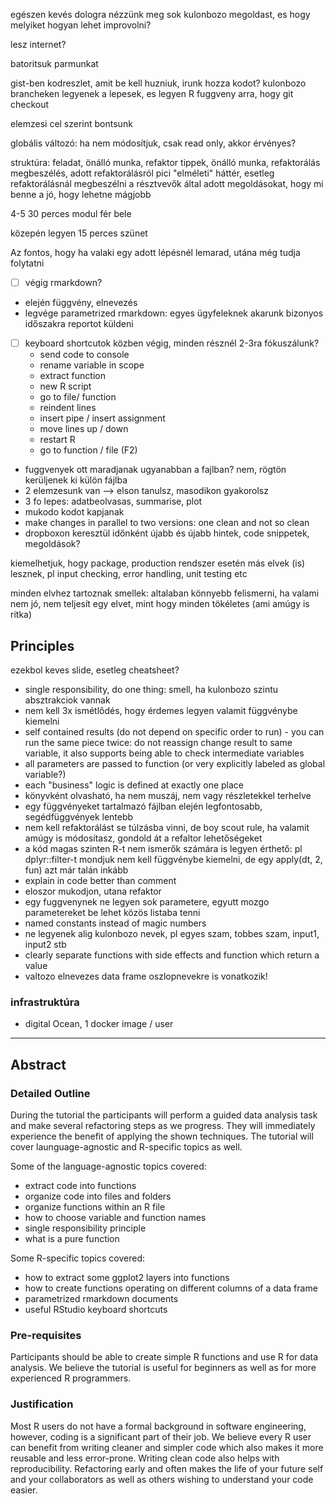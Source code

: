 egészen kevés dologra nézzünk meg sok kulonbozo megoldast, es hogy melyiket hogyan lehet improvolni?

lesz internet?

batoritsuk parmunkat

gist-ben kodreszlet, amit be kell huzniuk, irunk hozza kodot?
kulonbozo brancheken legyenek a lepesek, es legyen R fuggveny arra, hogy git checkout 
<adott step>

elemzesi cel szerint bontsunk

globális változó: ha nem módosítjuk, csak read only, akkor érvényes?

struktúra: feladat, önálló munka, refaktor tippek, önálló munka, refaktorálás megbeszélés, adott refaktorálásról pici "elméleti"  háttér, esetleg refaktorálásnál megbeszélni a résztvevők által adott megoldásokat, hogy mi benne a jó, hogy lehetne mágjobb

4-5 30 perces modul fér bele

közepén legyen 15 perces szünet

Az fontos, hogy ha valaki egy adott lépésnél lemarad, utána még tudja folytatni

- [ ] végig rmarkdown?
- elején függvény, elnevezés
- legvége parametrized rmarkdown: egyes ügyfeleknek akarunk bizonyos időszakra reportot küldeni
- [ ] keyboard shortcutok közben végig, minden résznél 2-3ra fókuszálunk?
  - send code to console
  - rename variable in scope
  - extract function
  - new R script
  - go to file/ function
  - reindent lines
  - insert pipe / insert assignment
  - move lines up / down
  - restart R
  - go to function / file (F2)
- fuggvenyek ott maradjanak ugyanabban a fajlban? nem, rögtön kerüljenek ki külön fájlba
- 2 elemzesunk van --> elson tanulsz, masodikon gyakorolsz
- 3 fo lepes: adatbeolvasas, summarise, plot
- mukodo kodot kapjanak
- make changes in parallel to two versions: one clean and not so clean
- dropboxon keresztül időnként újabb és újabb hintek, code snippetek, megoldások?

kiemelhetjuk, hogy package, production rendszer esetén más elvek (is) lesznek, pl input checking, error handling, unit testing etc

minden elvhez tartoznak smellek: altalaban könnyebb felismerni, ha valami nem jó, nem teljesít egy elvet, mint hogy minden tökéletes (ami amúgy is ritka)

## Principles

ezekbol keves slide, esetleg cheatsheet?

- single responsibility, do one thing: smell, ha kulonbozo szintu absztrakciok vannak
- nem kell 3x ismétlődés, hogy érdemes legyen valamit függvénybe kiemelni
- self contained results (do not depend on specific order to run) - you can run the same piece twice: do not reassign change result to same variable, it also supports being able to check intermediate variables
- all parameters are passed to function (or very explicitly labeled as global variable?)
- each "business" logic is defined at exactly one place
- könyvként olvasható, ha nem muszáj, nem vagy részletekkel terhelve
- egy függvényeket tartalmazó fájlban elején legfontosabb, segédfüggvények lentebb
- nem kell refaktorálást se túlzásba vinni, de boy scout rule, ha valamit amúgy is módosítasz, gondold át a refaltor lehetőségeket
- a kód magas szinten R-t nem ismerők számára is legyen érthető: pl dplyr::filter-t mondjuk nem kell függvénybe kiemelni, de egy apply(dt, 2, fun) azt már talán inkább
- explain in code better than comment
- eloszor mukodjon, utana refaktor
- egy fuggvenynek ne legyen sok parametere, egyutt mozgo parametereket be lehet közös listaba tenni
- named constants instead of magic numbers
- ne legyenek alig kulonbozo nevek, pl egyes szam, tobbes szam, input1, input2 stb
- clearly separate functions with side effects and function which return a value
- valtozo elnevezes data frame oszlopnevekre is vonatkozik!

### infrastruktúra

- digital Ocean, 1 docker image / user

------------------------------------------------------------------------------

## Abstract

### Detailed Outline

During the tutorial the participants will perform a guided data analysis task and make several refactoring steps as we progress. They will immediately experience the benefit of applying the shown techniques. The tutorial will cover launguage-agnostic and R-specific topics as well.

Some of the language-agnostic topics covered:

- extract code into functions
- organize code into files and folders
- organize functions within an R file
- how to choose variable and function names
- single responsibility principle
- what is a pure function

Some R-specific topics covered:

- how to extract some ggplot2 layers into functions
- how to create functions operating on different columns of a data frame
- parametrized rmarkdown documents
- useful RStudio keyboard shortcuts  

### Pre-requisites

Participants should be able to create simple R functions and use R for data analysis. We believe the tutorial is useful for beginners as well as for more experienced R programmers.

### Justification

Most R users do not have a formal background in software engineering, however, coding is a significant part of their job. We believe every R user can benefit from writing cleaner and simpler code which also makes it more reusable and less error-prone. Writing clean code also helps with reproducibility. Refactoring early and often makes the life of your future self and your collaborators as well as others wishing to understand your code easier.
